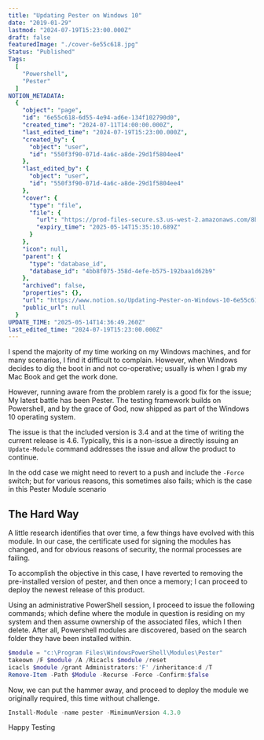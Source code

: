 ```yaml
---
title: "Updating Pester on Windows 10"
date: "2019-01-29"
lastmod: "2024-07-19T15:23:00.000Z"
draft: false
featuredImage: "./cover-6e55c618.jpg"
Status: "Published"
Tags:
  [
    "Powershell",
    "Pester"
  ]
NOTION_METADATA:
  {
    "object": "page",
    "id": "6e55c618-6d55-4e94-ad6e-134f102790d0",
    "created_time": "2024-07-11T14:00:00.000Z",
    "last_edited_time": "2024-07-19T15:23:00.000Z",
    "created_by": {
      "object": "user",
      "id": "550f3f90-071d-4a6c-a8de-29d1f5804ee4"
    },
    "last_edited_by": {
      "object": "user",
      "id": "550f3f90-071d-4a6c-a8de-29d1f5804ee4"
    },
    "cover": {
      "type": "file",
      "file": {
        "url": "https://prod-files-secure.s3.us-west-2.amazonaws.com/8bc3c4f0-c291-4309-a955-a5876c66b3de/fc2a9715-5712-4f0b-a002-6fe9ef072141/banner.png?X-Amz-Algorithm=AWS4-HMAC-SHA256&X-Amz-Content-Sha256=UNSIGNED-PAYLOAD&X-Amz-Credential=ASIAZI2LB466UXSKFPNB%2F20250514%2Fus-west-2%2Fs3%2Faws4_request&X-Amz-Date=20250514T143510Z&X-Amz-Expires=3600&X-Amz-Security-Token=IQoJb3JpZ2luX2VjEF4aCXVzLXdlc3QtMiJIMEYCIQDx5XfXUW7Cs54HNZZkEHFpFbZlv24weKEXpFXomO4%2F8AIhAJ1L9WyLf46%2B4agk%2Ff%2B%2BvlDNpJTeI3DgUEOYanjUG6JdKv8DCBcQABoMNjM3NDIzMTgzODA1Igwts1QFaUsqFGq7R5sq3AMJ%2F62AugFt4k5ocFo9dMlQi6Hv0Y2uJXwMCNJ%2BwaeGvwbstlU%2BtFJvpFneH8tjP57a72js2PzDYXoYG9v02g2DbE7hlR8QHcTeQq5rfRcFFSeyHRKdEF9fbFD%2Fr8IELMcvvevXSO5HsWERoZw64nvmyGyUEiI1KYx8i06x%2BV86VQLYNaFlKLFcsW%2BjAXY6ktLt6X7lNVc4nLvEsVAAE5zY2Xik3Ub9uJ2MGQ6ydm8KrDFtbCUEdgVhMjl9JedN1Vukt255BOWfSEVqQ9nVNvE2wzcVFG%2BPqwaSoW0POEspt%2BfT1jMQg5dWDqwOFo742%2BcqnUhHzgwVEgsPdwWqC%2BXy%2Fu4Gtx2qUYtkR5Ka0K58v%2FWv7P%2BblUPJixOeXhOznnR3288HAGgpoWnYV15WplQiI0eQ5sjNMC%2BcywDpvNpLhKbo5GxkIr0ZxUeKNQJULDr9i3zv52iX1QpqVq98ecmKiCjQ4K5qHyssAGDYkYyHlQr7mTTaBx74ArkXqt%2BxJWX7DObei%2BXkPKcTCCGpY94Pylrxet44oz62ycW1ZlkSWksXEIMFxV31TdsC%2FfyNe5B%2FA8ez4DM0oRgWdpfS9EiMHW2P%2Bt3vwHpwR5P7SPVunHFmxoRhUY97HJHrLzD%2FupLBBjqkAUoMNn2Db060301O%2F2Hgh6tlKDn7i5%2BCbqRfTbG7Ouxh%2F3BWJAfqPNPyl%2Bhr4TLDmRPihpYBc2OC6pzStkvROyGPcRjeFylhxqd7KJrWVd3iDo6b9TpLqv1MgDGaZMfwOsI%2FvVjvn%2FI0Dxo6xVpg6yWKLgU7F5R9vLtSy%2Bd9yI2qO0Ws6l2m7OF01EDBDnGWJrwSj1XGrsjk3m5ga9xgd7hX5u0X&X-Amz-Signature=0d5b68422fff4a76516d7a62feb8d536bfb46b0a3104fe1797505fbec9eb59f4&X-Amz-SignedHeaders=host&x-id=GetObject",
        "expiry_time": "2025-05-14T15:35:10.689Z"
      }
    },
    "icon": null,
    "parent": {
      "type": "database_id",
      "database_id": "4bb8f075-358d-4efe-b575-192baa1d62b9"
    },
    "archived": false,
    "properties": {},
    "url": "https://www.notion.so/Updating-Pester-on-Windows-10-6e55c6186d554e94ad6e134f102790d0",
    "public_url": null
  }
UPDATE_TIME: "2025-05-14T14:36:49.260Z"
last_edited_time: "2024-07-19T15:23:00.000Z"
---
```


I spend the majority of my time working on my Windows machines, and for many scenarios, I find it difficult to complain. However, when Windows decides to dig the boot in and not co-operative; usually is when I grab my Mac Book and get the work done.

However, running aware from the problem rarely is a good fix for the issue; My latest battle has been Pester. The testing framework builds on Powershell, and by the grace of God, now shipped as part of the Windows 10 operating system.

The issue is that the included version is 3.4 and at the time of writing the current release is 4.6. Typically, this is a non-issue a directly issuing an `Update-Module` command addresses the issue and allow the product to continue.

In the odd case we might need to revert to a push and include the `-Force` switch; but for various reasons, this sometimes also fails; which is the case in this Pester Module scenario

## The Hard Way

A little research identifies that over time, a few things have evolved with this module. In our case, the certificate used for signing the modules has changed, and for obvious reasons of security, the normal processes are failing.

To accomplish the objective in this case, I have reverted to removing the pre-installed version of pester, and then once a memory; I can proceed to deploy the newest release of this product.

Using an administrative PowerShell session, I proceed to issue the following commands; which define where the module in question is residing on my system and then assume ownership of the associated files, which I then delete. After all, Powershell modules are discovered, based on the search folder they have been installed within.

```powershell
$module = "c:\Program Files\WindowsPowerShell\Modules\Pester"
takeown /F $module /A /Ricacls $module /reset
icacls $module /grant Administrators:'F' /inheritance:d /T
Remove-Item -Path $Module -Recurse -Force -Confirm:$false
```

Now, we can put the hammer away, and proceed to deploy the module we originally required, this time without challenge.

```powershell
Install-Module -name pester -MinimumVersion 4.3.0
```

Happy Testing

